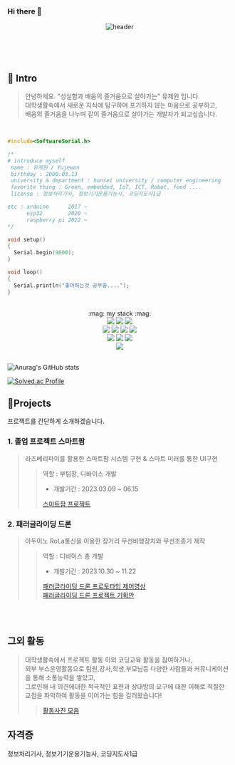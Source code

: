 <!--
**youjewon/youjewon** is a ✨ _special_ ✨ repository because its `README.md` (this file) appears on your GitHub profile.

Here are some ideas to get you started:

- 🔭 I’m currently working on ...
- 🌱 I’m currently learning ...
- 👯 I’m looking to collaborate on ...
- 🤔 I’m looking for help with ...
- 💬 Ask me about ...
- 📫 How to reach me: ...
- 😄 Pronouns: ...
- ⚡ Fun fact: ...
-->

### Hi there 👋
<div align = "center">

  ![header](https://capsule-render.vercel.app/api?&height=150&type=Cylinder&color=000000&text=welcome!&fontColor=1CD649&animation=blinking&stroke=000000)

  <br><br><br>
</div>

<h2>👋 Intro </h2>

> 안녕하세요. "성실함과 배움의 즐거움으로 살아가는" 유제원 입니다. <br>
 대학생활속에서 새로운 지식에 탐구하며 포기하지 않는 마음으로 공부하고, <br>
 배움의 즐거움을 나누며 같이 즐거움으로 살아가는 개발자가 되고싶습니다.


<br>

``` c++
#include<SoftwareSerial.h>

/*
# introduce myself
 name : 유제원 / Yujewon
 birthday : 2000.03.13
 university & department : hansei university / computer engineering
 favorite thing : Green, embedded, IoT, ICT, Robot, food ....
 license : 정보처리기사, 정보기기운용기능사, 코딩지도사1급

etc : arduino      2017 ~
      esp32        2020 ~ 
      raspberry pi 2022 ~ 
*/

void setup()
{
  Serial.begin(9600);
}

void loop()
{
  Serial.println("좋아하는것 공부중....");
}

```


<div align = "center">
<br>
:mag: my stack :mag:
<br>
<img src="https://img.shields.io/badge/Arduino-00878F?style=for-the-badge&logo=arduino&logoColor=black">
<img src="https://img.shields.io/badge/ESP32-E7352C?style=for-the-badge&logo=espressif&logoColor=black">
<img src="https://img.shields.io/badge/Raspberrypi-A22846?style=for-the-badge&logo=raspberrypi&logoColor=black">
<br>
<img src="https://img.shields.io/badge/C-A8B9CC?style=for-the-badge&logo=c&logoColor=black">
<img src="https://img.shields.io/badge/C++-00599C?style=for-the-badge&logo=cplusplus&logoColor=black">
<img src="https://img.shields.io/badge/python-3776AB?style=for-the-badge&logo=python&logoColor=black">
<img src="https://img.shields.io/badge/OpenCV-5C3EE8?style=for-the-badge&logo=OpenCV&logoColor=black">
<br>
<img src="https://img.shields.io/badge/oracle-F80000?style=for-the-badge&logo=oracle&logoColor=white"> 
<img src="https://img.shields.io/badge/mysql-4479A1?style=for-the-badge&logo=mysql&logoColor=white">
<img src="https://img.shields.io/badge/NodeRed-8F0000?style=for-the-badge&logo=Node-Red&logoColor=white">  
<br>
<img src="https://img.shields.io/badge/amazonaws-232F3E?style=for-the-badge&logo=amazonwebservices&logoColor=white"> 
  
<br>
<br>


</div>

![Anurag's GitHub stats](https://github-readme-stats.vercel.app/api?youjewon=anuraghazra&show_icons=true&theme=radical)

[![Solved.ac Profile](http://mazassumnida.wtf/api/v2/generate_badge?boj=youjewon0313)](https://solved.ac/youjewon0313/)





<h2>📝Projects</h2>

 프로젝트를 간단하게 소개하겠습니다.

<h3> 1. 졸업 프로젝트 스마트팜 </h3> 

> 라즈베리파이를 활용한 스마트팜 시스템 구현 & 스마트 미러를 통한 UI구현
>> 역할 : 부팀장, 디바이스 개발 <br>
>> - 개발기간 : 2023.03.09 ~ 06.15 <br>
>>
>> [스마트팜 프로젝트](https://github.com/Marvic1130/AI_SmartFarms)

<h3> 2. 패러글라이딩 드론 </h3> 

> 아두이노 RoLa통신을 이용한 장거리 무선비행장치와 무선조종기 제작
>> 역할 : 디바이스 총 개발 <br>
>> - 개발기간 : 2023.10.30 ~ 11.22 <br>
>>
>> [패러글라이딩 드론 프로토타입 제어영상](https://github.com/youjewon/embedded-study/issues/1) <br>
>> [패러글라이딩 드론 프로젝트 기획안](https://github.com/youjewon/embedded-study/wiki/Arduino-%EC%8B%AC%ED%99%94)

<br><br>

<h2> 그외 활동 </h2>

> 대학생활속에서 프로젝트 활동 이외 코딩교육 활동을 참여하거나, <br> 외부 부스운영활동으로 팀원,강사,학생,부모님등 다양한 사람들과 커뮤니케이션을 통해 소통능력을 쌓았고, <br>
  그로인해 내 의견에대한 적극적인 표현과 상대방의 요구에 대한 이해로 적절한 교점을 파악하여 활동을 이어가는 힘을 길러왔습니다!
>> [활동사진 모음](https://github.com/youjewon/embedded-study/wiki/%ED%94%84%EB%A1%9C%EC%A0%9D%ED%8A%B8-%EC%82%AC%EC%A7%84)
>>
## 자격증
정보처리기사, 정보기기운용기능사, 코딩지도사1급

